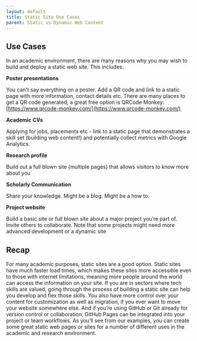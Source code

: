 ```yaml
---
layout: default
title: Static Site Use Cases
parent: Static vs Dynamic Web Content
---
```


## Use Cases

In an academic environment, there are many reasons why you may wish to build and deploy a static web site. This includes:

**Poster presentations**

You can't say everything on a poster. Add a QR code and link to a static page with more information, contact details etc. There are many places to get a QR code generated; a great free option is QRCode Monkey: [https://www.qrcode-monkey.com/](https://www.qrcode-monkey.com/)

**Academic CVs**

Applying for jobs, placements etc - link to a static page that demonstrates a skill set (building web content!) and potentially collect metrics with Google Analytics.

**Research profile**

Build out a full blown site (multiple pages) that allows visitors to know more about you

**Scholarly Communication**

Share your knowledge. Might be a blog. Might be a how to.

**Project website**

Build a basic site or full blown site about a major project you’re part of. Invite others to collaborate. Note that some projects might need more advanced development or a dynamic site

## Recap

For many academic purposes, static sites are a good option. Static sites have much faster load times, which makes these sites more accessible even to those with internet limitations, meaning more people around the world can access the information on your site. If you are in sectors where tech skills are valued, going through the process of building a static site can help you develop and flex those skills. You also have more control over your content for customization as well as migration, if you ever want to move your website somewhere else. And if you’re using GitHub or Git already for version control or collaboration, GitHub Pages can be integrated into your project or team workflows. As you’ll see from our examples, you can create some great static web pages or sites for a number of different uses in the academic and research environment. 
